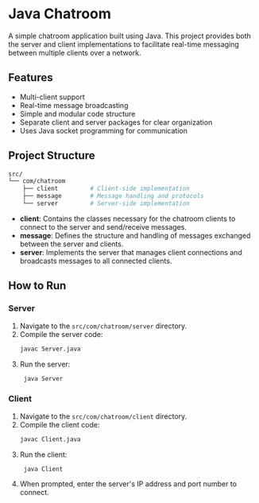# Java Chatroom

A simple chatroom application built using Java. This project provides both the server and client implementations to facilitate real-time messaging between multiple clients over a network.

## Features

- Multi-client support
- Real-time message broadcasting
- Simple and modular code structure
- Separate client and server packages for clear organization
- Uses Java socket programming for communication

## Project Structure

```bash
src/
└── com/chatroom
    ├── client         # Client-side implementation
    ├── message        # Message handling and protocols
    └── server         # Server-side implementation
```

- **client**: Contains the classes necessary for the chatroom clients to connect to the server and send/receive messages.
- **message**: Defines the structure and handling of messages exchanged between the server and clients.
- **server**: Implements the server that manages client connections and broadcasts messages to all connected clients.

## How to Run

### Server

1. Navigate to the `src/com/chatroom/server` directory.
2. Compile the server code:
   ```bash
   javac Server.java
   ```
3. Run the server:
   ```bash
    java Server
   ```

### Client

1. Navigate to the `src/com/chatroom/client` directory.
2. Compile the client code:
   ```bash
   javac Client.java
   ```
3. Run the client:
   ```bash
    java Client
   ```
4. When prompted, enter the server's IP address and port number to connect.